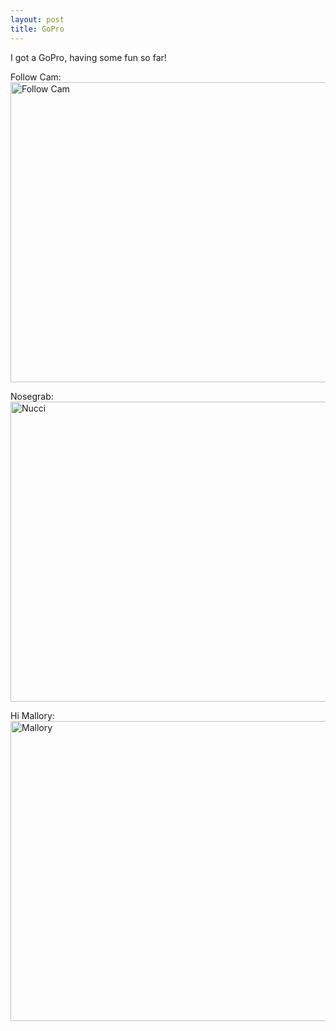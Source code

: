 ```yaml
--- 
layout: post
title: GoPro
---
```

I got a GoPro, having some fun so far!

<p>Follow Cam:<br />
<a href="http://gallery.andrewloe.com/Snowboarding/2011-01-02/15305667_h4Bwg#1145103301_KTy4a"><img src="http://gallery.andrewloe.com/Snowboarding/2011-01-02/GOPR0027/1145103301_KTy4a-L.jpg" height="480" width="640" alt="Follow Cam" /></a></p>

<p>Nosegrab:<br />
<a href="http://gallery.andrewloe.com/Snowboarding/2011-01-02/15305667_h4Bwg#1145109211_ec3dN"><img src="http://gallery.andrewloe.com/Snowboarding/2011-01-02/GOPR0029/1145109211_ec3dN-L.jpg" height="480" width="640" alt="Nucci" /></a></p>

<p>Hi Mallory:<br />
<a href="http://gallery.andrewloe.com/Snowboarding/2011-01-02/15305667_h4Bwg#1145119587_zCxmq"><img src="http://gallery.andrewloe.com/Snowboarding/2011-01-02/GOPR0033/1145119587_zCxmq-L.jpg" height="480" width="640" alt="Mallory" /></a></p>
